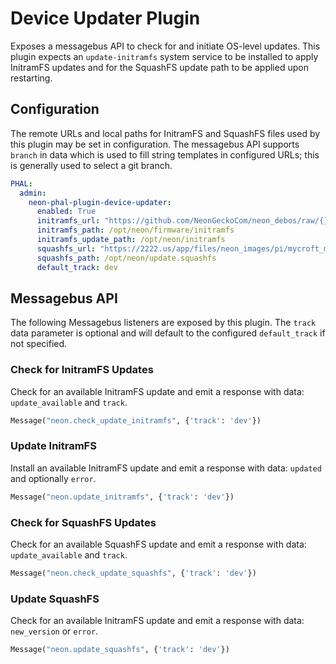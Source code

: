 # Device Updater Plugin
Exposes a messagebus API to check for and initiate OS-level updates. This plugin
expects an `update-initramfs` system service to be installed to apply InitramFS
updates and for the SquashFS update path to be applied upon restarting.

## Configuration
The remote URLs and local paths for InitramFS and SquashFS files used by this plugin
may be set in configuration. The messagebus API supports `branch` in data which is
used to fill string templates in configured URLs; this is generally used to select a
git branch.

```yaml
PHAL:
  admin:
    neon-phal-plugin-device-updater:
      enabled: True
      initramfs_url: "https://github.com/NeonGeckoCom/neon_debos/raw/{}/overlays/02-rpi4/boot/firmware/initramfs"
      initramfs_path: /opt/neon/firmware/initramfs
      initramfs_update_path: /opt/neon/initramfs
      squashfs_url: "https://2222.us/app/files/neon_images/pi/mycroft_mark_2/updates/{}/"
      squashfs_path: /opt/neon/update.squashfs
      default_track: dev
```

## Messagebus API
The following Messagebus listeners are exposed by this plugin. The `track` data
parameter is optional and will default to the configured `default_track` if not
specified.

### Check for InitramFS Updates
Check for an available InitramFS update and emit a response with data: 
`update_available` and `track`.
```python
Message("neon.check_update_initramfs", {'track': 'dev'})
```

### Update InitramFS
Install an available InitramFS update and emit a response with data: 
`updated` and optionally `error`.
```python
Message("neon.update_initramfs", {'track': 'dev'})
```

### Check for SquashFS Updates
Check for an available SquashFS update and emit a response with data: 
`update_available` and `track`.
```python
Message("neon.check_update_squashfs", {'track': 'dev'})
```

### Update SquashFS
Check for an available InitramFS update and emit a response with data: 
`new_version` or `error`.
```python
Message("neon.update_squashfs", {'track': 'dev'})
```
